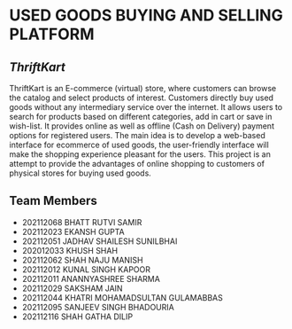 # USED GOODS BUYING AND SELLING PLATFORM

## _ThriftKart_

ThriftKart is an E-commerce (virtual) store, where customers can browse the
catalog and select products of interest. Customers directly buy used goods
without any intermediary service over the internet. It allows users to search for
products based on different categories, add in cart or save in wish-list. It
provides online as well as offline (Cash on Delivery) payment options for
registered users. The main idea is to develop a web-based interface for ecommerce of used goods, the user-friendly interface will make the shopping
experience pleasant for the users. This project is an attempt to provide the
advantages of online shopping to customers of physical stores for buying used
goods.

## Team Members

-   202112068 BHATT RUTVI SAMIR
-   202112023 EKANSH GUPTA
-   202112051 JADHAV SHAILESH SUNILBHAI
-   202012033 KHUSH SHAH
-   202112062 SHAH NAJU MANISH
-   202112012 KUNAL SINGH KAPOOR
-   202112011 ANANNYASHREE SHARMA
-   202112029 SAKSHAM JAIN
-   202112044 KHATRI MOHAMADSULTAN GULAMABBAS
-   202112095 SANJEEV SINGH BHADOURIA
-   202112116 SHAH GATHA DILIP

